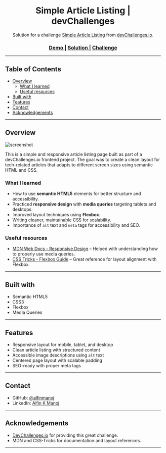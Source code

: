 <h1 align="center">Simple Article Listing | devChallenges</h1>

<div align="center">
   Solution for a challenge <a href="https://devchallenges.io/challenge/simple-article-listing" target="_blank">Simple Article Listing</a> from <a href="http://devchallenges.io" target="_blank">devChallenges.io</a>.
</div>

<div align="center">
  <h3>
    <a href="https://simple-article-listing-6u5zvjd14-alfin-manojs-projects.vercel.app/">
      Demo
    </a>
    <span> | </span>
    <a href="https://github.com/alfinmanoj/Simple-Article-Listing">
      Solution
    </a>
    <span> | </span>
    <a href="https://devchallenges.io/challenge/simple-article-listing">
      Challenge
    </a>
  </h3>
</div>

---

## Table of Contents

- [Overview](#overview)
  - [What I learned](#what-i-learned)
  - [Useful resources](#useful-resources)
- [Built with](#built-with)
- [Features](#features)
- [Contact](#contact)
- [Acknowledgements](#acknowledgements)

---

## Overview

![screenshot](https://user-images.githubusercontent.com/16707738/92399059-5716eb00-f132-11ea-8b14-bcacdc8ec97b.png)

This is a simple and responsive article listing page built as part of a devChallenges.io frontend project. The goal was to create a clean layout for tech-related articles that adapts to different screen sizes using semantic HTML and CSS.

### What I learned

- How to use **semantic HTML5** elements for better structure and accessibility.
- Practiced **responsive design** with **media queries** targeting tablets and desktops.
- Improved layout techniques using **Flexbox**.
- Writing cleaner, maintainable CSS for scalability.
- Importance of `alt` text and `meta` tags for accessibility and SEO.

### Useful resources

- [MDN Web Docs - Responsive Design](https://developer.mozilla.org/en-US/docs/Learn/CSS/CSS_layout/Responsive_Design) – Helped with understanding how to properly use media queries.
- [CSS Tricks - Flexbox Guide](https://css-tricks.com/snippets/css/a-guide-to-flexbox/) – Great reference for layout alignment with Flexbox.

---

## Built with

- Semantic HTML5
- CSS3
- Flexbox
- Media Queries

---

## Features

- Responsive layout for mobile, tablet, and desktop
- Clean article listing with structured content
- Accessible image descriptions using `alt` text
- Centered page layout with scalable padding
- SEO-ready with proper meta tags

---

## Contact

- GitHub: [@alfinmanoj](https://github.com/alfinmanoj)
- LinkedIn: [Alfin K Manoj](https://www.linkedin.com/in/alfin-k-manoj-272132248/)

---

## Acknowledgements

- [DevChallenges.io](https://devchallenges.io/) for providing this great challenge.
- MDN and CSS-Tricks for documentation and layout references.

---

